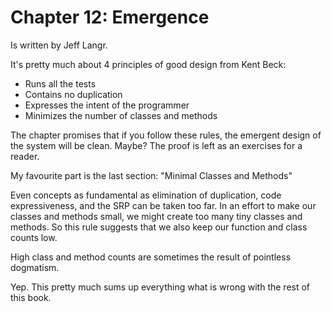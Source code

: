 # Chapter 12: Emergence

Is written by Jeff Langr.

It's pretty much about 4 principles of good design from Kent Beck:
* Runs all the tests
* Contains no duplication
* Expresses the intent of the programmer
* Minimizes the number of classes and methods

The chapter promises that if you follow these rules, the emergent design of the system will be clean. Maybe? The proof is left as an exercises for a reader.

My favourite part is the last section: "Minimal Classes and Methods"

<div class="book-quote">
Even concepts as fundamental as elimination of duplication, code expressiveness, and the SRP can be taken too far. 
In an effort to make our classes and methods small, we might create too many tiny classes and methods. 
So this rule suggests that we also keep our function and class counts low.

High class and method counts are sometimes the result of pointless dogmatism.
</div>

Yep. This pretty much sums up everything what is wrong with the rest of this book.
